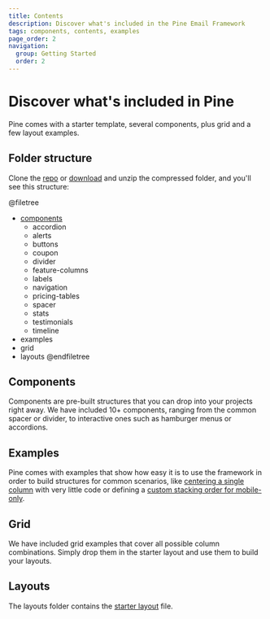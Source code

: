 ```yaml
---
title: Contents
description: Discover what's included in the Pine Email Framework
tags: components, contents, examples
page_order: 2
navigation:
  group: Getting Started
  order: 2
---
```


# Discover what's included in Pine

Pine comes with a starter template, several components, plus grid and a few layout examples.

## Folder structure

Clone the [repo](https://github.com/ThemeMountain/pine) or [download](https://github.com/ThemeMountain/pine/archive/master.zip) and unzip the compressed folder, and you'll see this structure:

@filetree
- [components](#)
    - accordion
    - alerts
    - buttons
    - coupon
    - divider
    - feature-columns
    - labels
    - navigation
    - pricing-tables
    - spacer
    - stats
    - testimonials
    - timeline
- examples
- grid
- layouts
@endfiletree

## Components

Components are pre-built structures that you can drop into your projects right away. 
We have included 10+ components, ranging from the common spacer or divider, to interactive ones such as hamburger menus or accordions.

## Examples

Pine comes with examples that show how easy it is to use the framework in order to build structures for common scenarios, 
like [centering a single column](https://github.com/ThemeMountain/pine/blob/master/examples/1-col-centered-on-desktop.html) 
with very little code or defining a [custom stacking order for mobile-only](../utilities/reverse-stack).

## Grid

We have included grid examples that cover all possible column combinations. 
Simply drop them in the starter layout and use them to build your layouts.

## Layouts

The layouts folder contains the [starter layout](../pine/introduction/#starter-layout) file.
